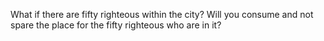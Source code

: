 What if there are fifty righteous within the city? Will you consume and not spare the place for the fifty righteous who are in it?